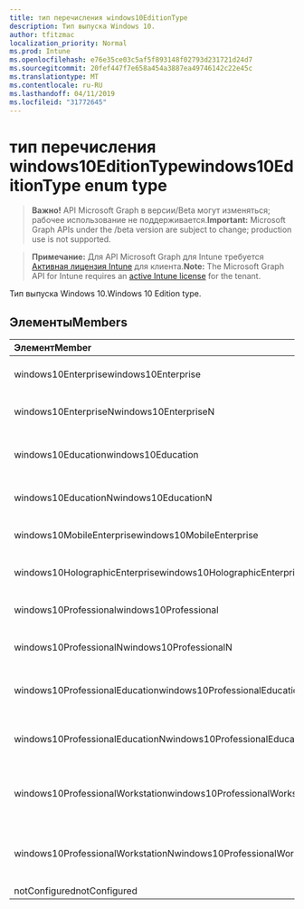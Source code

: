 ```yaml
---
title: тип перечисления windows10EditionType
description: Тип выпуска Windows 10.
author: tfitzmac
localization_priority: Normal
ms.prod: Intune
ms.openlocfilehash: e76e35ce03c5af5f893148f02793d231721d24d7
ms.sourcegitcommit: 20fef447f7e658a454a3887ea49746142c22e45c
ms.translationtype: MT
ms.contentlocale: ru-RU
ms.lasthandoff: 04/11/2019
ms.locfileid: "31772645"
---
```

# <a name="windows10editiontype-enum-type"></a><span data-ttu-id="5095e-103">тип перечисления windows10EditionType</span><span class="sxs-lookup"><span data-stu-id="5095e-103">windows10EditionType enum type</span></span>

> <span data-ttu-id="5095e-104">**Важно!** API Microsoft Graph в версии/Beta могут изменяться; рабочее использование не поддерживается.</span><span class="sxs-lookup"><span data-stu-id="5095e-104">**Important:** Microsoft Graph APIs under the /beta version are subject to change; production use is not supported.</span></span>

> <span data-ttu-id="5095e-105">**Примечание:** Для API Microsoft Graph для Intune требуется [Активная лицензия Intune](https://go.microsoft.com/fwlink/?linkid=839381) для клиента.</span><span class="sxs-lookup"><span data-stu-id="5095e-105">**Note:** The Microsoft Graph API for Intune requires an [active Intune license](https://go.microsoft.com/fwlink/?linkid=839381) for the tenant.</span></span>

<span data-ttu-id="5095e-106">Тип выпуска Windows 10.</span><span class="sxs-lookup"><span data-stu-id="5095e-106">Windows 10 Edition type.</span></span>

## <a name="members"></a><span data-ttu-id="5095e-107">Элементы</span><span class="sxs-lookup"><span data-stu-id="5095e-107">Members</span></span>
|<span data-ttu-id="5095e-108">Элемент</span><span class="sxs-lookup"><span data-stu-id="5095e-108">Member</span></span>|<span data-ttu-id="5095e-109">Значение</span><span class="sxs-lookup"><span data-stu-id="5095e-109">Value</span></span>|<span data-ttu-id="5095e-110">Описание</span><span class="sxs-lookup"><span data-stu-id="5095e-110">Description</span></span>|
|:---|:---|:---|
|<span data-ttu-id="5095e-111">windows10Enterprise</span><span class="sxs-lookup"><span data-stu-id="5095e-111">windows10Enterprise</span></span>|<span data-ttu-id="5095e-112">нуль</span><span class="sxs-lookup"><span data-stu-id="5095e-112">0</span></span>|<span data-ttu-id="5095e-113">Windows 10 Корпоративная</span><span class="sxs-lookup"><span data-stu-id="5095e-113">Windows 10 Enterprise</span></span>|
|<span data-ttu-id="5095e-114">windows10EnterpriseN</span><span class="sxs-lookup"><span data-stu-id="5095e-114">windows10EnterpriseN</span></span>|<span data-ttu-id="5095e-115">1,1</span><span class="sxs-lookup"><span data-stu-id="5095e-115">1</span></span>|<span data-ttu-id="5095e-116">Windows 10 Ентерприсен</span><span class="sxs-lookup"><span data-stu-id="5095e-116">Windows 10 EnterpriseN</span></span>|
|<span data-ttu-id="5095e-117">windows10Education</span><span class="sxs-lookup"><span data-stu-id="5095e-117">windows10Education</span></span>|<span data-ttu-id="5095e-118">2</span><span class="sxs-lookup"><span data-stu-id="5095e-118">2</span></span>|<span data-ttu-id="5095e-119">Windows 10 для образовательных учреждений</span><span class="sxs-lookup"><span data-stu-id="5095e-119">Windows 10 Education</span></span>|
|<span data-ttu-id="5095e-120">windows10EducationN</span><span class="sxs-lookup"><span data-stu-id="5095e-120">windows10EducationN</span></span>|<span data-ttu-id="5095e-121">4</span><span class="sxs-lookup"><span data-stu-id="5095e-121">3</span></span>|<span data-ttu-id="5095e-122">Windows 10 Едукатионн</span><span class="sxs-lookup"><span data-stu-id="5095e-122">Windows 10 EducationN</span></span>|
|<span data-ttu-id="5095e-123">windows10MobileEnterprise</span><span class="sxs-lookup"><span data-stu-id="5095e-123">windows10MobileEnterprise</span></span>|<span data-ttu-id="5095e-124">SP4</span><span class="sxs-lookup"><span data-stu-id="5095e-124">4</span></span>|<span data-ttu-id="5095e-125">Windows 10 Mobile корпоративный</span><span class="sxs-lookup"><span data-stu-id="5095e-125">Windows 10 Mobile Enterprise</span></span>|
|<span data-ttu-id="5095e-126">windows10HolographicEnterprise</span><span class="sxs-lookup"><span data-stu-id="5095e-126">windows10HolographicEnterprise</span></span>|<span data-ttu-id="5095e-127">17:00</span><span class="sxs-lookup"><span data-stu-id="5095e-127">5</span></span>|<span data-ttu-id="5095e-128">Windows 10 holographic Корпоративная</span><span class="sxs-lookup"><span data-stu-id="5095e-128">Windows 10 Holographic Enterprise</span></span>|
|<span data-ttu-id="5095e-129">windows10Professional</span><span class="sxs-lookup"><span data-stu-id="5095e-129">windows10Professional</span></span>|<span data-ttu-id="5095e-130">ICMPv6</span><span class="sxs-lookup"><span data-stu-id="5095e-130">6</span></span>|<span data-ttu-id="5095e-131">Windows 10 профессиональная</span><span class="sxs-lookup"><span data-stu-id="5095e-131">Windows 10 Professional</span></span>|
|<span data-ttu-id="5095e-132">windows10ProfessionalN</span><span class="sxs-lookup"><span data-stu-id="5095e-132">windows10ProfessionalN</span></span>|<span data-ttu-id="5095e-133">см</span><span class="sxs-lookup"><span data-stu-id="5095e-133">7</span></span>|<span data-ttu-id="5095e-134">Windows 10 Профессионалн</span><span class="sxs-lookup"><span data-stu-id="5095e-134">Windows 10 ProfessionalN</span></span>|
|<span data-ttu-id="5095e-135">windows10ProfessionalEducation</span><span class="sxs-lookup"><span data-stu-id="5095e-135">windows10ProfessionalEducation</span></span>|<span data-ttu-id="5095e-136">8,5</span><span class="sxs-lookup"><span data-stu-id="5095e-136">8</span></span>|<span data-ttu-id="5095e-137">Windows 10 профессиональная образование</span><span class="sxs-lookup"><span data-stu-id="5095e-137">Windows 10 Professional Education</span></span>|
|<span data-ttu-id="5095e-138">windows10ProfessionalEducationN</span><span class="sxs-lookup"><span data-stu-id="5095e-138">windows10ProfessionalEducationN</span></span>|<span data-ttu-id="5095e-139">10</span><span class="sxs-lookup"><span data-stu-id="5095e-139">9</span></span>|<span data-ttu-id="5095e-140">Windows 10 профессиональная Едукатионн</span><span class="sxs-lookup"><span data-stu-id="5095e-140">Windows 10 Professional EducationN</span></span>|
|<span data-ttu-id="5095e-141">windows10ProfessionalWorkstation</span><span class="sxs-lookup"><span data-stu-id="5095e-141">windows10ProfessionalWorkstation</span></span>|<span data-ttu-id="5095e-142">десяти</span><span class="sxs-lookup"><span data-stu-id="5095e-142">10</span></span>|<span data-ttu-id="5095e-143">Windows 10 профессиональная для рабочих станций</span><span class="sxs-lookup"><span data-stu-id="5095e-143">Windows 10 Professional for Workstations</span></span>|
|<span data-ttu-id="5095e-144">windows10ProfessionalWorkstationN</span><span class="sxs-lookup"><span data-stu-id="5095e-144">windows10ProfessionalWorkstationN</span></span>|<span data-ttu-id="5095e-145">-11:00</span><span class="sxs-lookup"><span data-stu-id="5095e-145">11</span></span>|<span data-ttu-id="5095e-146">Windows 10 профессиональная для рабочих станций N</span><span class="sxs-lookup"><span data-stu-id="5095e-146">Windows 10 Professional for Workstations N</span></span>|
|<span data-ttu-id="5095e-147">notConfigured</span><span class="sxs-lookup"><span data-stu-id="5095e-147">notConfigured</span></span>|<span data-ttu-id="5095e-148">12</span><span class="sxs-lookup"><span data-stu-id="5095e-148">12</span></span>|<span data-ttu-id="5095e-149">NotConfigured</span><span class="sxs-lookup"><span data-stu-id="5095e-149">NotConfigured</span></span>|





